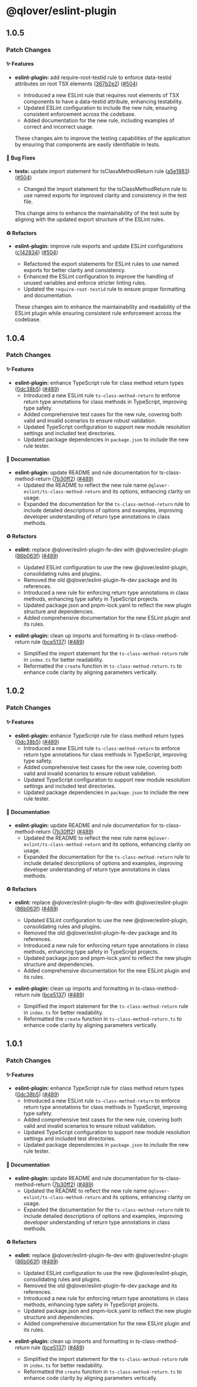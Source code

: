 # @qlover/eslint-plugin

## 1.0.5

### Patch Changes

#### ✨ Features

- **eslint-plugin:** add require-root-testid rule to enforce data-testid attributes on root TSX elements ([367b2e2](https://github.com/qlover/fe-base/commit/367b2e28f22aed61233feed21860da7fd1b8ee36)) ([#504](https://github.com/qlover/fe-base/pull/504))
  - Introduced a new ESLint rule that requires root elements of TSX components to have a data-testid attribute, enhancing testability.
  - Updated ESLint configuration to include the new rule, ensuring consistent enforcement across the codebase.
  - Added documentation for the new rule, including examples of correct and incorrect usage.

  These changes aim to improve the testing capabilities of the application by ensuring that components are easily identifiable in tests.

#### 🐞 Bug Fixes

- **tests:** update import statement for tsClassMethodReturn rule ([a5e1983](https://github.com/qlover/fe-base/commit/a5e198395f4cb618b6d0c4b0c9e07c963712ae9f)) ([#504](https://github.com/qlover/fe-base/pull/504))
  - Changed the import statement for the tsClassMethodReturn rule to use named exports for improved clarity and consistency in the test file.

  This change aims to enhance the maintainability of the test suite by aligning with the updated export structure of the ESLint rules.

#### ♻️ Refactors

- **eslint-plugin:** improve rule exports and update ESLint configurations ([c142834](https://github.com/qlover/fe-base/commit/c142834bbabbeec3e5e3f92c6646bc0dc960379a)) ([#504](https://github.com/qlover/fe-base/pull/504))
  - Refactored the export statements for ESLint rules to use named exports for better clarity and consistency.
  - Enhanced the ESLint configuration to improve the handling of unused variables and enforce stricter linting rules.
  - Updated the `require-root-testid` rule to ensure proper formatting and documentation.

  These changes aim to enhance the maintainability and readability of the ESLint plugin while ensuring consistent rule enforcement across the codebase.

## 1.0.4

### Patch Changes

#### ✨ Features

- **eslint-plugin:** enhance TypeScript rule for class method return types ([0dc38b5](https://github.com/qlover/fe-base/commit/0dc38b5faf3cb8ab4ed41fb6e3f8310df12a0a23)) ([#489](https://github.com/qlover/fe-base/pull/489))
  - Introduced a new ESLint rule `ts-class-method-return` to enforce return type annotations for class methods in TypeScript, improving type safety.
  - Added comprehensive test cases for the new rule, covering both valid and invalid scenarios to ensure robust validation.
  - Updated TypeScript configuration to support new module resolution settings and included test directories.
  - Updated package dependencies in `package.json` to include the new rule tester.

#### 📝 Documentation

- **eslint-plugin:** update README and rule documentation for ts-class-method-return ([7b30ff2](https://github.com/qlover/fe-base/commit/7b30ff2ca519774a8a31c61d645d4eb17fa06aba)) ([#489](https://github.com/qlover/fe-base/pull/489))
  - Updated the README to reflect the new rule name `@qlover-eslint/ts-class-method-return` and its options, enhancing clarity on usage.
  - Expanded the documentation for the `ts-class-method-return` rule to include detailed descriptions of options and examples, improving developer understanding of return type annotations in class methods.

#### ♻️ Refactors

- **eslint:** replace @qlover/eslint-plugin-fe-dev with @qlover/eslint-plugin ([86b063f](https://github.com/qlover/fe-base/commit/86b063fa32d3015f1c70817951199cbd9f11d506)) ([#489](https://github.com/qlover/fe-base/pull/489))
  - Updated ESLint configuration to use the new @qlover/eslint-plugin, consolidating rules and plugins.
  - Removed the old @qlover/eslint-plugin-fe-dev package and its references.
  - Introduced a new rule for enforcing return type annotations in class methods, enhancing type safety in TypeScript projects.
  - Updated package.json and pnpm-lock.yaml to reflect the new plugin structure and dependencies.
  - Added comprehensive documentation for the new ESLint plugin and its rules.

- **eslint-plugin:** clean up imports and formatting in ts-class-method-return rule ([bce5137](https://github.com/qlover/fe-base/commit/bce513791adce5685fb92c86addf6cfb8111a8d7)) ([#489](https://github.com/qlover/fe-base/pull/489))
  - Simplified the import statement for the `ts-class-method-return` rule in `index.ts` for better readability.
  - Reformatted the `create` function in `ts-class-method-return.ts` to enhance code clarity by aligning parameters vertically.

## 1.0.2

### Patch Changes

#### ✨ Features

- **eslint-plugin:** enhance TypeScript rule for class method return types ([0dc38b5](https://github.com/qlover/fe-base/commit/0dc38b5faf3cb8ab4ed41fb6e3f8310df12a0a23)) ([#489](https://github.com/qlover/fe-base/pull/489))
  - Introduced a new ESLint rule `ts-class-method-return` to enforce return type annotations for class methods in TypeScript, improving type safety.
  - Added comprehensive test cases for the new rule, covering both valid and invalid scenarios to ensure robust validation.
  - Updated TypeScript configuration to support new module resolution settings and included test directories.
  - Updated package dependencies in `package.json` to include the new rule tester.

#### 📝 Documentation

- **eslint-plugin:** update README and rule documentation for ts-class-method-return ([7b30ff2](https://github.com/qlover/fe-base/commit/7b30ff2ca519774a8a31c61d645d4eb17fa06aba)) ([#489](https://github.com/qlover/fe-base/pull/489))
  - Updated the README to reflect the new rule name `@qlover-eslint/ts-class-method-return` and its options, enhancing clarity on usage.
  - Expanded the documentation for the `ts-class-method-return` rule to include detailed descriptions of options and examples, improving developer understanding of return type annotations in class methods.

#### ♻️ Refactors

- **eslint:** replace @qlover/eslint-plugin-fe-dev with @qlover/eslint-plugin ([86b063f](https://github.com/qlover/fe-base/commit/86b063fa32d3015f1c70817951199cbd9f11d506)) ([#489](https://github.com/qlover/fe-base/pull/489))
  - Updated ESLint configuration to use the new @qlover/eslint-plugin, consolidating rules and plugins.
  - Removed the old @qlover/eslint-plugin-fe-dev package and its references.
  - Introduced a new rule for enforcing return type annotations in class methods, enhancing type safety in TypeScript projects.
  - Updated package.json and pnpm-lock.yaml to reflect the new plugin structure and dependencies.
  - Added comprehensive documentation for the new ESLint plugin and its rules.

- **eslint-plugin:** clean up imports and formatting in ts-class-method-return rule ([bce5137](https://github.com/qlover/fe-base/commit/bce513791adce5685fb92c86addf6cfb8111a8d7)) ([#489](https://github.com/qlover/fe-base/pull/489))
  - Simplified the import statement for the `ts-class-method-return` rule in `index.ts` for better readability.
  - Reformatted the `create` function in `ts-class-method-return.ts` to enhance code clarity by aligning parameters vertically.

## 1.0.1

### Patch Changes

#### ✨ Features

- **eslint-plugin:** enhance TypeScript rule for class method return types ([0dc38b5](https://github.com/qlover/fe-base/commit/0dc38b5faf3cb8ab4ed41fb6e3f8310df12a0a23)) ([#489](https://github.com/qlover/fe-base/pull/489))
  - Introduced a new ESLint rule `ts-class-method-return` to enforce return type annotations for class methods in TypeScript, improving type safety.
  - Added comprehensive test cases for the new rule, covering both valid and invalid scenarios to ensure robust validation.
  - Updated TypeScript configuration to support new module resolution settings and included test directories.
  - Updated package dependencies in `package.json` to include the new rule tester.

#### 📝 Documentation

- **eslint-plugin:** update README and rule documentation for ts-class-method-return ([7b30ff2](https://github.com/qlover/fe-base/commit/7b30ff2ca519774a8a31c61d645d4eb17fa06aba)) ([#489](https://github.com/qlover/fe-base/pull/489))
  - Updated the README to reflect the new rule name `@qlover-eslint/ts-class-method-return` and its options, enhancing clarity on usage.
  - Expanded the documentation for the `ts-class-method-return` rule to include detailed descriptions of options and examples, improving developer understanding of return type annotations in class methods.

#### ♻️ Refactors

- **eslint:** replace @qlover/eslint-plugin-fe-dev with @qlover/eslint-plugin ([86b063f](https://github.com/qlover/fe-base/commit/86b063fa32d3015f1c70817951199cbd9f11d506)) ([#489](https://github.com/qlover/fe-base/pull/489))
  - Updated ESLint configuration to use the new @qlover/eslint-plugin, consolidating rules and plugins.
  - Removed the old @qlover/eslint-plugin-fe-dev package and its references.
  - Introduced a new rule for enforcing return type annotations in class methods, enhancing type safety in TypeScript projects.
  - Updated package.json and pnpm-lock.yaml to reflect the new plugin structure and dependencies.
  - Added comprehensive documentation for the new ESLint plugin and its rules.

- **eslint-plugin:** clean up imports and formatting in ts-class-method-return rule ([bce5137](https://github.com/qlover/fe-base/commit/bce513791adce5685fb92c86addf6cfb8111a8d7)) ([#489](https://github.com/qlover/fe-base/pull/489))
  - Simplified the import statement for the `ts-class-method-return` rule in `index.ts` for better readability.
  - Reformatted the `create` function in `ts-class-method-return.ts` to enhance code clarity by aligning parameters vertically.
